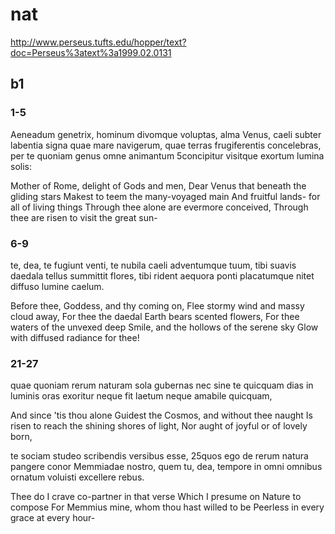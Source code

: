 
# nat
http://www.perseus.tufts.edu/hopper/text?doc=Perseus%3atext%3a1999.02.0131
## b1
### 1-5
Aeneadum genetrix, hominum divomque voluptas,
alma Venus, caeli subter labentia signa
quae mare navigerum, quae terras frugiferentis
concelebras, per te quoniam genus omne animantum
5concipitur visitque exortum lumina solis:

Mother of Rome, delight of Gods and men,
Dear Venus that beneath the gliding stars
Makest to teem the many-voyaged main
And fruitful lands- for all of living things
Through thee alone are evermore conceived,
Through thee are risen to visit the great sun-
### 6-9

te, dea, te fugiunt venti, te nubila caeli
adventumque tuum, tibi suavis daedala tellus
summittit flores, tibi rident aequora ponti
placatumque nitet diffuso lumine caelum.

Before thee, Goddess, and thy coming on,
Flee stormy wind and massy cloud away,
For thee the daedal Earth bears scented flowers,
For thee waters of the unvexed deep
Smile, and the hollows of the serene sky
Glow with diffused radiance for thee!
### 21-27
quae quoniam rerum naturam sola gubernas
nec sine te quicquam dias in luminis oras
exoritur neque fit laetum neque amabile quicquam,

And since 'tis thou alone
Guidest the Cosmos, and without thee naught
Is risen to reach the shining shores of light,
Nor aught of joyful or of lovely born,

te sociam studeo scribendis versibus esse,
25quos ego de rerum natura pangere conor
Memmiadae nostro, quem tu, dea, tempore in omni
omnibus ornatum voluisti excellere rebus.

Thee do I crave co-partner in that verse
Which I presume on Nature to compose
For Memmius mine, whom thou hast willed to be
Peerless in every grace at every hour-
